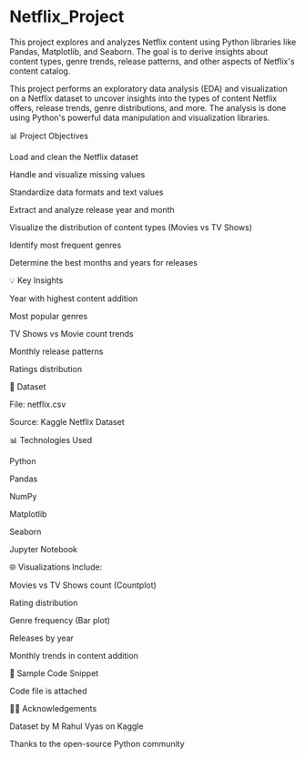 # Netflix_Project
This project explores and analyzes Netflix content using Python libraries like Pandas, Matplotlib, and Seaborn. The goal is to derive insights about content types, genre trends, release patterns, and other aspects of Netflix's content catalog.

This project performs an exploratory data analysis (EDA) and visualization on a Netflix dataset to uncover insights into the types of content Netflix offers, release trends, genre distributions, and more. The analysis is done using Python's powerful data manipulation and visualization libraries.


📊 Project Objectives

Load and clean the Netflix dataset

Handle and visualize missing values

Standardize data formats and text values

Extract and analyze release year and month

Visualize the distribution of content types (Movies vs TV Shows)

Identify most frequent genres

Determine the best months and years for releases

💡 Key Insights

Year with highest content addition

Most popular genres

TV Shows vs Movie count trends

Monthly release patterns

Ratings distribution

📂 Dataset

File: netflix.csv

Source: Kaggle Netflix Dataset

📊 Technologies Used

Python

Pandas

NumPy

Matplotlib

Seaborn

Jupyter Notebook 

🌐 Visualizations Include:

Movies vs TV Shows count (Countplot)

Rating distribution

Genre frequency (Bar plot)

Releases by year

Monthly trends in content addition

📃 Sample Code Snippet

Code file is attached

🙋‍♂️ Acknowledgements

Dataset by M Rahul Vyas on Kaggle

Thanks to the open-source Python community
